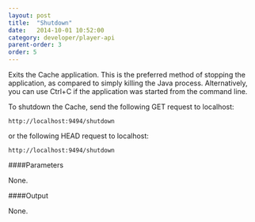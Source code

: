 ```yaml
---
layout: post
title:  "Shutdown"
date:   2014-10-01 10:52:00
category: developer/player-api
parent-order: 3
order: 5
---
```


Exits the Cache application. This is the preferred method of stopping the application, as compared to simply killing the Java process. 
Alternatively, you can use Ctrl+C if the application was started from the command line.

To shutdown the Cache, send the following GET request to localhost:

`http://localhost:9494/shutdown`

or the following HEAD request to localhost:

`http://localhost:9494/shutdown`

####Parameters

None.


####Output

None.